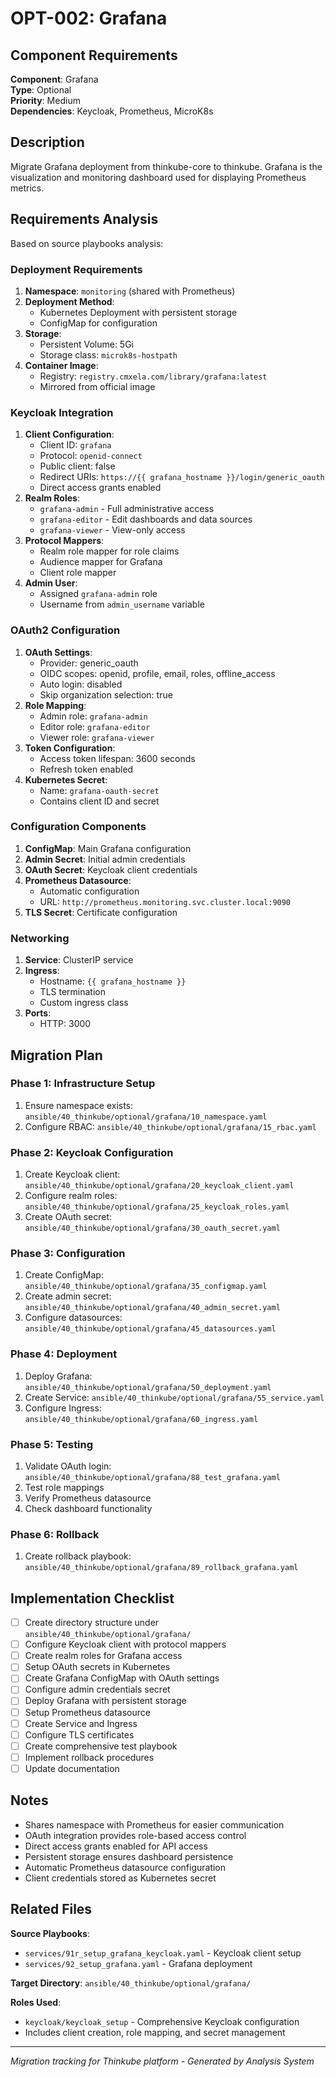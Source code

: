 # OPT-002: Grafana

## Component Requirements

**Component**: Grafana  
**Type**: Optional  
**Priority**: Medium  
**Dependencies**: Keycloak, Prometheus, MicroK8s  

## Description

Migrate Grafana deployment from thinkube-core to thinkube. Grafana is the visualization and monitoring dashboard used for displaying Prometheus metrics.

## Requirements Analysis

Based on source playbooks analysis:

### Deployment Requirements
1. **Namespace**: `monitoring` (shared with Prometheus)
2. **Deployment Method**: 
   - Kubernetes Deployment with persistent storage
   - ConfigMap for configuration
3. **Storage**:
   - Persistent Volume: 5Gi
   - Storage class: `microk8s-hostpath`
4. **Container Image**:
   - Registry: `registry.cmxela.com/library/grafana:latest`
   - Mirrored from official image

### Keycloak Integration
1. **Client Configuration**:
   - Client ID: `grafana`
   - Protocol: `openid-connect`
   - Public client: false
   - Redirect URIs: `https://{{ grafana_hostname }}/login/generic_oauth`
   - Direct access grants enabled
2. **Realm Roles**:
   - `grafana-admin` - Full administrative access
   - `grafana-editor` - Edit dashboards and data sources
   - `grafana-viewer` - View-only access
3. **Protocol Mappers**:
   - Realm role mapper for role claims
   - Audience mapper for Grafana
   - Client role mapper
4. **Admin User**:
   - Assigned `grafana-admin` role
   - Username from `admin_username` variable

### OAuth2 Configuration
1. **OAuth Settings**:
   - Provider: generic_oauth
   - OIDC scopes: openid, profile, email, roles, offline_access
   - Auto login: disabled
   - Skip organization selection: true
2. **Role Mapping**:
   - Admin role: `grafana-admin`
   - Editor role: `grafana-editor`  
   - Viewer role: `grafana-viewer`
3. **Token Configuration**:
   - Access token lifespan: 3600 seconds
   - Refresh token enabled
4. **Kubernetes Secret**:
   - Name: `grafana-oauth-secret`
   - Contains client ID and secret

### Configuration Components
1. **ConfigMap**: Main Grafana configuration
2. **Admin Secret**: Initial admin credentials
3. **OAuth Secret**: Keycloak client credentials
4. **Prometheus Datasource**:
   - Automatic configuration
   - URL: `http://prometheus.monitoring.svc.cluster.local:9090`
5. **TLS Secret**: Certificate configuration

### Networking
1. **Service**: ClusterIP service
2. **Ingress**:
   - Hostname: `{{ grafana_hostname }}`
   - TLS termination
   - Custom ingress class
3. **Ports**:
   - HTTP: 3000

## Migration Plan

### Phase 1: Infrastructure Setup
1. Ensure namespace exists: `ansible/40_thinkube/optional/grafana/10_namespace.yaml`
2. Configure RBAC: `ansible/40_thinkube/optional/grafana/15_rbac.yaml`

### Phase 2: Keycloak Configuration
1. Create Keycloak client: `ansible/40_thinkube/optional/grafana/20_keycloak_client.yaml`
2. Configure realm roles: `ansible/40_thinkube/optional/grafana/25_keycloak_roles.yaml`
3. Create OAuth secret: `ansible/40_thinkube/optional/grafana/30_oauth_secret.yaml`

### Phase 3: Configuration
1. Create ConfigMap: `ansible/40_thinkube/optional/grafana/35_configmap.yaml`
2. Create admin secret: `ansible/40_thinkube/optional/grafana/40_admin_secret.yaml`
3. Configure datasources: `ansible/40_thinkube/optional/grafana/45_datasources.yaml`

### Phase 4: Deployment
1. Deploy Grafana: `ansible/40_thinkube/optional/grafana/50_deployment.yaml`
2. Create Service: `ansible/40_thinkube/optional/grafana/55_service.yaml`
3. Configure Ingress: `ansible/40_thinkube/optional/grafana/60_ingress.yaml`

### Phase 5: Testing
1. Validate OAuth login: `ansible/40_thinkube/optional/grafana/88_test_grafana.yaml`
2. Test role mappings
3. Verify Prometheus datasource
4. Check dashboard functionality

### Phase 6: Rollback
1. Create rollback playbook: `ansible/40_thinkube/optional/grafana/89_rollback_grafana.yaml`

## Implementation Checklist

- [ ] Create directory structure under `ansible/40_thinkube/optional/grafana/`
- [ ] Configure Keycloak client with protocol mappers
- [ ] Create realm roles for Grafana access
- [ ] Setup OAuth secrets in Kubernetes
- [ ] Create Grafana ConfigMap with OAuth settings
- [ ] Configure admin credentials secret
- [ ] Deploy Grafana with persistent storage
- [ ] Setup Prometheus datasource
- [ ] Create Service and Ingress
- [ ] Configure TLS certificates
- [ ] Create comprehensive test playbook
- [ ] Implement rollback procedures
- [ ] Update documentation

## Notes

- Shares namespace with Prometheus for easier communication
- OAuth integration provides role-based access control
- Direct access grants enabled for API access
- Persistent storage ensures dashboard persistence
- Automatic Prometheus datasource configuration
- Client credentials stored as Kubernetes secret

## Related Files

**Source Playbooks**:
- `services/91r_setup_grafana_keycloak.yaml` - Keycloak client setup
- `services/92_setup_grafana.yaml` - Grafana deployment

**Target Directory**: `ansible/40_thinkube/optional/grafana/`

**Roles Used**:
- `keycloak/keycloak_setup` - Comprehensive Keycloak configuration
- Includes client creation, role mapping, and secret management

---
*Migration tracking for Thinkube platform - Generated by Analysis System*